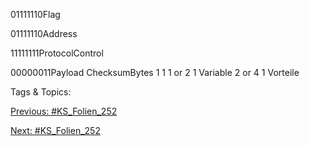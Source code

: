 01111110Flag
01111110Address
11111111ProtocolControl
00000011Payload ChecksumBytes 1 1 1 or 2 1 Variable 2 or 4 1
Vorteile

   Tags & Topics:
   

[Previous: #KS_Folien_252](KS_Folien_252.md)

[Next: #KS_Folien_252](KS_Folien_252.md)